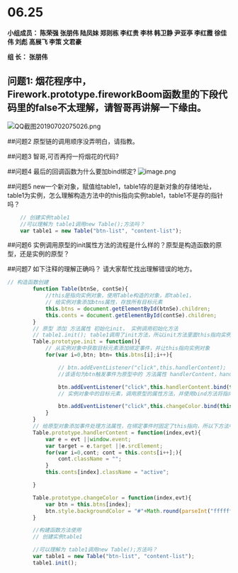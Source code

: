 # **06.25**

**小组成员： 陈荣强 张朋伟 陆凤妹  郑则栋 李红贵 李林 韩卫静 尹亚亭 李红霞  徐佳伟  刘彪  高展飞 李策  文君豪**

**组       长： 张朋伟**


## 问题1: 烟花程序中，Firework.prototype.fireworkBoom函数里的下段代码里的false不太理解，请智哥再讲解一下缘由。
![QQ截图20190702075026.png](https://upload-images.jianshu.io/upload_images/2845301-f40f51658e80023b.png?imageMogr2/auto-orient/strip%7CimageView2/2/w/1240)

##问题2  原型链的调用顺序没弄明白，请指教。

##问题3 智哥,可否再捋一捋烟花的代码?

##问题4  最后的回调函数为什么要加bind绑定?
![image.png](https://upload-images.jianshu.io/upload_images/2845301-6c565c8000cab3b1.png?imageMogr2/auto-orient/strip%7CimageView2/2/w/1240)

##问题5  new一个新对象，赋值给table1，table1存的是新对象的存储地址，table1为实例，怎么理解构造方法中的this指向实例table1，table1不是存的指针吗？
```javascript
    // 创建实例table1
    //可以理解为 table1调用new Table();方法吗？
    var table1 = new Table("btn-list", "content-list");
```


##问题6 实例调用原型的init属性方法的流程是什么样的？原型是构造函数的原型，还是实例的原型？


##问题7  如下注释的理解正确吗？ 请大家帮忙找出理解错误的地方。
```javascript
// 构造函数创建
        function Table(btnSe, contSe){
            //this是指向实例对象，使用Table构造的对象，即table1，
            // 给实例对象添加btns属性，存放所有目标元素
            this.btns = document.getElementById(btnSe).children;
            this.conts = document.getElementById(contSe).children;
        }
        // 原型 添加 方法属性 初始化init， 实例调用初始化方法
        // table1.init(); table1调用了init方法，所以init方法里面this指向实例table1
        Table.prototype.init = function(){
            // 从实例对象中获取目标元素添加绑定事件，并让this指向实例对象
            for(var i=0,btn; btn= this.btns[i];i++){

                // btn.addEventListener("click",this.handlerContent);
                //该语句为btn触发事件为原型中的 方法属性 handlerContent，handlerContent里面的this指向btn

                btn.addEventListener("click",this.handlerContent.bind(this,i));
                // 实例对象中的目标元素，调用原型的属性方法，并使用bind方法将指向btn的指针this指向实例

                btn.addEventListener("click",this.changeColor.bind(this,i));
            }
        }
        // 给原型对象添加事件处理方法属性，在绑定事件时固定了this指向，所以下方法中this指向实例table1
        Table.prototype.handlerContent = function(index,evt){
            var e = evt ||window.event;
            var target = e.target ||e.srcElement;
            for(var i=0,cont; cont = this.conts[i++];){
                cont.className = "";
            }
            this.conts[index].className = "active";

        }

        Table.prototype.changeColor = function(index,evt){
            var btn = this.btns[index];
            btn.style.backgroundColor = "#"+Math.round(parseInt("ffffff",16)*Math.random()).toString(16).padStart(6,"0");
        }

        //构建函数方法使用
        // 创建实例table1

        //可以理解为 table1调用new Table();方法吗？
        var table1 = new Table("btn-list", "content-list");
        table1.init();
```

